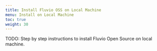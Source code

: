 ```yaml
---
title: Install Fluvio OSS on Local Machine
menu: Install on Local Machine
toc: true
weight: 30
---
```


TODO: Step by step instructions to install Fluvio Open Source on local machine.